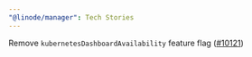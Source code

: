 ```yaml
---
"@linode/manager": Tech Stories
---
```


Remove `kubernetesDashboardAvailability` feature flag ([#10121](https://github.com/linode/manager/pull/10121))
